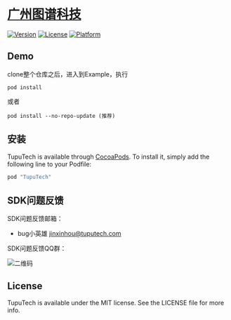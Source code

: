 # [广州图谱科技](https://www.tuputech.com/)

[![Version](https://img.shields.io/cocoapods/v/TupuTech.svg?style=flat)](http://cocoapods.org/pods/TupuTech)
[![License](https://img.shields.io/cocoapods/l/TupuTech.svg?style=flat)](http://cocoapods.org/pods/TupuTech)
[![Platform](https://img.shields.io/cocoapods/p/TupuTech.svg?style=flat)](http://cocoapods.org/pods/TupuTech)

## Demo

clone整个仓库之后，进入到Example，执行

```
pod install

```

或者


```
pod install --no-repo-update (推荐) 

```

## 安装

TupuTech is available through [CocoaPods](http://cocoapods.org). To install
it, simply add the following line to your Podfile:

```ruby
pod "TupuTech"
```

## SDK问题反馈

SDK问题反馈邮箱：

- bug小英雄 <jinxinhou@tuputech.com>

SDK问题反馈QQ群：

![二维码](http://olvbg9kpu.bkt.clouddn.com/%E5%9B%BE%E8%B0%B1%E7%A7%91%E6%8A%80SDK%E9%97%AE%E9%A2%98%E5%8F%8D%E9%A6%88%E7%BE%A4%E7%BE%A4%E4%BA%8C%E7%BB%B4%E7%A0%81.png)

## License

TupuTech is available under the MIT license. See the LICENSE file for more info.
